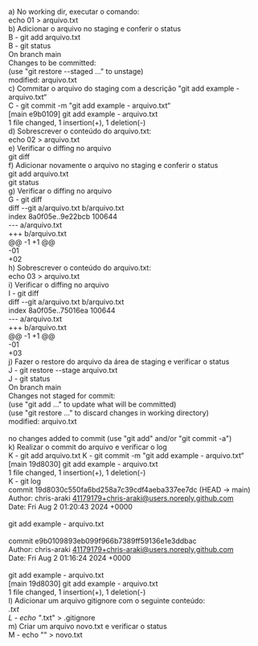 a) No working dir, executar o comando:\
echo 01 > arquivo.txt\
b) Adicionar o arquivo no staging e conferir o status\
B - git add arquivo.txt\
B - git status\
On branch main\
Changes to be committed:\
  (use "git restore --staged <file>..." to unstage)\
        modified:   arquivo.txt\
c) Commitar o arquivo do staging com a descrição "git add example - arquivo.txt“\
C - git commit -m "git add example - arquivo.txt“\
[main e9b0109] git add example - arquivo.txt\
 1 file changed, 1 insertion(+), 1 deletion(-)\
d) Sobrescrever o conteúdo do arquivo.txt:\
echo 02 > arquivo.txt\
e) Verificar o diffing no arquivo\
git diff\
f) Adicionar novamente o arquivo no staging e conferir o status\
git add arquivo.txt\
git status\
g) Verificar o diffing no arquivo\
G - git diff\
diff --git a/arquivo.txt b/arquivo.txt\
index 8a0f05e..9e22bcb 100644\
--- a/arquivo.txt\
+++ b/arquivo.txt\
@@ -1 +1 @@\
-01\
+02\
h) Sobrescrever o conteúdo do arquivo.txt:\
echo 03 > arquivo.txt\
i) Verificar o diffing no arquivo\
I - git diff\
diff --git a/arquivo.txt b/arquivo.txt\
index 8a0f05e..75016ea 100644\
--- a/arquivo.txt\
+++ b/arquivo.txt\
@@ -1 +1 @@\
-01\
+03\
j) Fazer o restore do arquivo da área de staging e verificar o status\
J - git restore --stage arquivo.txt\
J - git status\
On branch main\
Changes not staged for commit:\
  (use "git add <file>..." to update what will be committed)\
  (use "git restore <file>..." to discard changes in working directory)\
        modified:   arquivo.txt\
\
no changes added to commit (use "git add" and/or "git commit -a")\
k) Realizar o commit do arquivo e verificar o log\
K - git add arquivo.txt
K - git commit -m "git add example - arquivo.txt“\
[main 19d8030] git add example - arquivo.txt\
 1 file changed, 1 insertion(+), 1 deletion(-)\
K - git log\
commit 19d8030c550fa6bd258a7c39cdf4aeba337ee7dc (HEAD -> main)\
Author: chris-araki <41179179+chris-araki@users.noreply.github.com>\
Date:   Fri Aug 2 01:20:43 2024 +0000\
\
    git add example - arquivo.txt\
\
commit e9b0109893eb099f966b7389ff59136e1e3ddbac\
Author: chris-araki <41179179+chris-araki@users.noreply.github.com>\
Date:   Fri Aug 2 01:16:24 2024 +0000\
\
    git add example - arquivo.txt\
[main 19d8030] git add example - arquivo.txt\
 1 file changed, 1 insertion(+), 1 deletion(-)\
l) Adicionar um arquivo gitignore com o seguinte conteúdo:\
*.txt\
L - echo "*.txt" > .gitignore\
m) Criar um arquivo novo.txt e verificar o status\
M - echo "" > novo.txt

